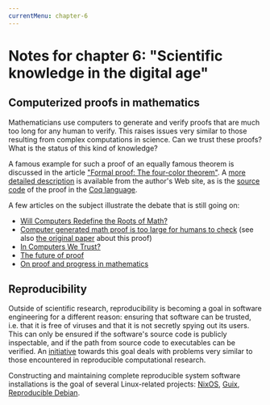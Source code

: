 ```yaml
---
currentMenu: chapter-6
---
```


# Notes for chapter 6: "Scientific knowledge in the digital age"

## Computerized proofs in mathematics

Mathematicians use computers to generate and verify proofs that are much too long for any human to verify. This raises issues very similar to those resulting from complex computations in science. Can we trust these proofs? What is the status of this kind of knowledge?

A famous example for such a proof of an equally famous theorem is discussed in the article ["Formal proof: The four-color theorem"](http://www.ams.org/notices/200811/tx081101382p.pdf). A [more detailed description](http://research.microsoft.com/en-US/people/gonthier/4colproof.pdf) is available from the author's Web site, as is the [source code](http://research.microsoft.com/en-us/downloads/5464e7b1-bd58-4f7c-bfe1-5d3b32d42e6d/default.aspx) of the proof in the [Coq language](http://coq.inria.fr/).

A few articles on the subject illustrate the debate that is still going on:

 - [Will Computers Redefine the Roots of Math?](https://www.quantamagazine.org/20150519-will-computers-redefine-the-roots-of-math/)
 - [Computer generated math proof is too large for humans to check](http://phys.org/news/2014-02-math-proof-large-humans.html)  (see also [the original paper](http://arxiv.org/abs/1402.2184) about this proof)
 - [In Computers We Trust?](https://www.quantamagazine.org/20130222-in-computers-we-trust/)
 - [The future of proof](https://plus.maths.org/content/future-proof)
 - [On proof and progress in mathematics](http://arxiv.org/abs/math/9404236)

## Reproducibility

Outside of scientific research, reproducibility is becoming a goal in software engineering for a different reason: ensuring that software can be trusted, i.e. that it is free of viruses and that it is not secretly spying out its users. This can only be ensured if the software's source code is publicly inspectable, and if the path from source code to executables can be verified. An [initiative](https://reproducible-builds.org/) towards this goal deals with problems very similar to those encountered in reproducible computational research.

Constructing and maintaining complete reproducible system software installations is the goal of several Linux-related projects: [NixOS](https://nixos.org/), [Guix](https://www.gnu.org/software/guix/), [Reproducible Debian](https://reproducible.debian.net/reproducible.html).
